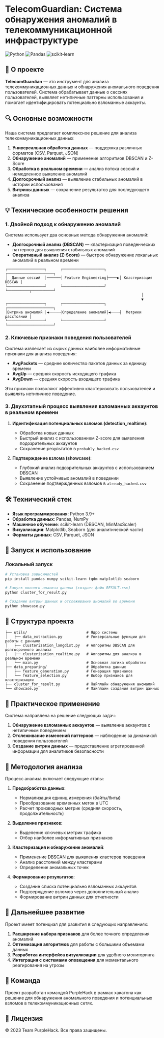 # TelecomGuardian: Система обнаружения аномалий в телекоммуникационной инфраструктуре

![Python](https://img.shields.io/badge/Python-3.9+-blue)
![Pandas](https://img.shields.io/badge/Pandas-Data%20Processing-orange)
![scikit-learn](https://img.shields.io/badge/scikit--learn-Anomaly%20Detection-green)

## 🎯 О проекте

**TelecomGuardian** — это инструмент для анализа телекоммуникационных данных и обнаружения аномального поведения пользователей. Система обрабатывает данные о сессиях пользователей, выявляет нетипичные паттерны использования и помогает идентифицировать потенциально взломанные аккаунты.

## 🔍 Основные возможности

Наша система предлагает комплексное решение для анализа телекоммуникационных данных:

1. **Универсальная обработка данных** — поддержка различных форматов (CSV, Parquet, JSON)
2. **Обнаружение аномалий** — применение алгоритмов DBSCAN и Z-Score
3. **Обработка в реальном времени** — анализ потока сессий и немедленное выявление аномалий
4. **Долгосрочный анализ** — выявление стабильных аномалий в истории использования
5. **Витрины данных** — сохранение результатов для последующего анализа

## 💡 Технические особенности решения

### 1. Двойной подход к обнаружению аномалий

Система использует два основных метода обнаружения аномалий:

* **Долгосрочный анализ (DBSCAN)** — кластеризация поведенческих паттернов для выявления стабильных аномалий
* **Оперативный анализ (Z-Score)** — быстрое обнаружение локальных аномалий в реальном времени

```
┌─────────────────┐      ┌───────────────────┐     ┌─────────────────────┐
│  Данные сессий  │──────┤ Feature Engineering├────▶│ Кластеризация DBSCAN │
└─────────────────┘      └───────────────────┘     └──────────┬──────────┘
                                                              │
                                                              ▼
┌─────────────────┐      ┌───────────────────┐     ┌─────────────────────┐
│Витрина аномалий │◀─────┤Определение аномалий│◀────┤  Метрики расстояний │
└─────────────────┘      └───────────────────┘     └─────────────────────┘
```

### 2. Ключевые признаки поведения пользователей

Система извлекает из сырых данных наиболее информативные признаки для анализа поведения:

- **AvgPackets** — среднее количество пакетов данных за единицу времени
- **AvgUp** — средняя скорость исходящего трафика
- **AvgDown** — средняя скорость входящего трафика

Эти признаки позволяют эффективно кластеризовать пользователей и выявлять нетипичное поведение.

### 3. Двухэтапный процесс выявления взломанных аккаунтов в реальном времени

1. **Идентификация потенциальных взломов (detection_realtime)**:
   - Обработка новых данных
   - Быстрый анализ с использованием Z-score для выявления подозрительных аккаунтов
   - Сохранение результатов в `probably_hacked.csv`

2. **Подтверждение взлома (showcase)**:
   - Глубокий анализ подозрительных аккаунтов с использованием DBSCAN
   - Выявление устойчивых аномалий в поведении
   - Сохранение подтвержденных взломов в `already_hacked.csv`

## 🛠️ Технический стек

- **Язык программирования**: Python 3.9+
- **Обработка данных**: Pandas, NumPy
- **Машинное обучение**: scikit-learn (DBSCAN, MinMaxScaler)
- **Визуализация**: Matplotlib, Seaborn (для аналитической части)
- **Форматы данных**: CSV, Parquet, JSON

## 🚀 Запуск и использование

### Локальный запуск

```bash
# Установка зависимостей
pip install pandas numpy scikit-learn tqdm matplotlib seaborn

# Запуск полного анализа данных (создает файл RESULT.csv)
python cluster_for_result.py

# Создание витрин данных и отслеживание аномалий во времени
python showcase.py
```

## 📁 Структура проекта

```
├── utils/                           # Ядро системы
│   ├── data_extraction.py           # Универсальные функции для работы с данными
│   ├── clusterization_longdist.py   # Алгоритмы DBSCAN для долгосрочного анализа
│   ├── clusterization_realtime.py   # Алгоритмы для анализа в реальном времени
│   └── main.py                      # Основная логика обработки
├── data_preparing/                  # Обработка данных
│   ├── feature_generation.py        # Генерация признаков
│   └── feature_selection.py         # Выбор признаков для кластеризации
├── cluster_for_result.py            # Пайплайн обнаружения аномалий
└── showcase.py                      # Пайплайн создания витрин данных
```

## 💼 Практическое применение

Система направлена на решение следующих задач:

1. **Обнаружение взломанных аккаунтов** — выявление аккаунтов с нетипичным поведением
2. **Отслеживание изменений паттернов** — наблюдение за динамикой поведения пользователей
3. **Создание витрин данных** — предоставление агрегированной информации для аналитиков безопасности

## 🔬 Методология анализа

Процесс анализа включает следующие этапы:

1. **Предобработка данных**:
   - Нормализация единиц измерения (байты/биты)
   - Преобразование временных меток в UTC
   - Расчет производных метрик (средняя скорость, продолжительность)

2. **Выделение признаков**:
   - Выделение ключевых метрик трафика
   - Отбор наиболее информативных признаков

3. **Кластеризация и обнаружение аномалий**:
   - Применение DBSCAN для выявления кластеров поведения
   - Анализ расстояний между кластерами
   - Определение аномальных точек

4. **Формирование результатов**:
   - Создание списка потенциально взломанных аккаунтов
   - Подтверждение взломов через дополнительный анализ
   - Формирование витрин данных для отчетности

## 🚀 Дальнейшее развитие

Проект имеет потенциал для развития в следующих направлениях:

1. **Расширение набора признаков** для более точного определения аномалий
2. **Оптимизация алгоритмов** для работы с большими объемами данных
3. **Разработка интерфейса визуализации** для удобного мониторинга
4. **Интеграция с системами оповещения** для моментального реагирования на угрозы

## 👥 Команда

Проект разработан командой PurpleHack в рамках хакатона как решение для обнаружения аномального поведения и потенциальных взломов в телекоммуникационных сетях.

## 📄 Лицензия

© 2023 Team PurpleHack. Все права защищены. 